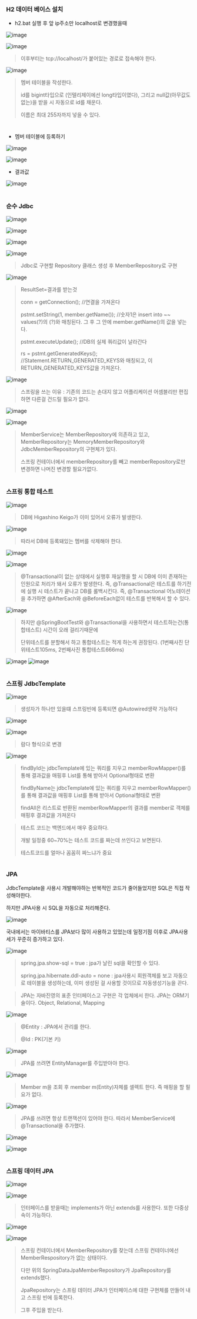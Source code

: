 ### H2 데이터 베이스 설치

- h2.bat 실행 후 앞 ip주소만 localhost로 변경했을때

![image](https://user-images.githubusercontent.com/114403546/199490885-28059ef7-8c8e-4534-afb0-867b4fdb1f85.png)

![image](https://user-images.githubusercontent.com/114403546/199491370-02350851-8f7f-4d28-a69e-cc35760524c9.png)

>이후부터는 tcp://localhost/가 붙어있는 경로로 접속해야 한다.

![image](https://user-images.githubusercontent.com/114403546/199492016-638927d7-8118-43b9-9c1e-c7aa6d7a62ef.png)

>멤버 테이블을 작성한다.
>
>id를 bigint타입으로 (인텔리제이에선 long타입이였다), 그리고 null값(아무값도 없는)을 받을 시 자동으로 id를 채운다.
>
>이름은 최대 255자까지 넣을 수 있다.

#

- 멤버 테이블에 등록하기

![image](https://user-images.githubusercontent.com/114403546/199492886-b1a6f3d2-d591-4c6e-a832-24bbed2d2cb1.png)

![image](https://user-images.githubusercontent.com/114403546/199493015-ea281429-8716-4d63-8105-c3c4472e0380.png)

- 결과값

![image](https://user-images.githubusercontent.com/114403546/199493053-cf4f679a-97ca-434c-b738-cfabd584ff5e.png)

#

### 순수 Jdbc

![image](https://user-images.githubusercontent.com/114403546/199953278-10d7739f-f6cb-4dca-a555-a50812ceaadb.png)

![image](https://user-images.githubusercontent.com/114403546/199953486-cdb9cdbc-d169-4654-8651-da6fc385a160.png)

![image](https://user-images.githubusercontent.com/114403546/199954737-88b3a2ba-5231-4c0f-8699-ef833fab6f16.png)

![image](https://user-images.githubusercontent.com/114403546/200174955-63c9ec7e-0889-46ce-a733-d1c99e8975ed.png)

>Jdbc로 구현할 Repository 클래스 생성 후 MemberRepository로 구현

![image](https://user-images.githubusercontent.com/114403546/200175871-a938339b-feb3-4b0e-a2cc-d7ec46391c9c.png)

>ResultSet=결과를 받는것
>
>conn = getConnection(); //연결을 가져온다
>
>pstmt.setString(1, member.getName()); //숫자1은 insert into ~~ values(?)의 (?)와 매칭된다. 그 후 그 안에 member.getName()의 값을 넣는다.
>
>pstmt.executeUpdate(); //DB의 실제 쿼리값이 날라간다
>
>rs = pstmt.getGeneratedKeys(); //Statement.RETURN_GENERATED_KEYS와 매칭되고, 이 RETURN_GENERATED_KEYS값을 가져온다.

![image](https://user-images.githubusercontent.com/114403546/200337152-b9e46ff2-2f2a-478c-985b-b180204b4bc5.png)

>스프링을 쓰는 이유 : 기존의 코드는 손대지 않고 어플리케이션 어셈블리만 편집하면 다른걸 건드릴 필요가 없다.

![image](https://user-images.githubusercontent.com/114403546/200341563-bac69daf-96ad-4255-95bf-9e795669766e.png)

![image](https://user-images.githubusercontent.com/114403546/200342435-9e0158c6-cc90-4839-87f5-c6e867197993.png)

>MemberService는 MemberRepository에 의존하고 있고, MemberRepository는 MemoryMemberRepository와 JdbcMemberRepository의 구현체가 있다.
>
>스프링 컨테이너에서 <memory>memberRepository를 빼고 <jdbc>memberRepository로만 변경하면 나머진 변경할 필요가없다.

#
  
### 스프링 통합 테스트

  ![image](https://user-images.githubusercontent.com/114403546/200840819-c36713e0-1753-46d7-bb4c-1197694bdb45.png)
  
  >DB에 Higashino Keigo가 이미 있어서 오류가 발생한다.
  
  ![image](https://user-images.githubusercontent.com/114403546/200840980-dd2b75f3-d4d3-445b-804c-4eaeab360748.png)
  
>따라서 DB에 등록돼있는 멤버를 삭제해야 한다.

  ![image](https://user-images.githubusercontent.com/114403546/200841555-2e28e27a-afa0-4320-9f36-c7aaa9482df9.png)

  ![image](https://user-images.githubusercontent.com/114403546/200841687-54381915-4688-4af3-a3f7-ce3c65921c14.png)

  >@Transactional이 없는 상태에서 실행후 재실행을 할 시 DB에 이미 존재하는 인원으로 처리가 돼서 오류가 발생한다.
  >즉, @Transactional은 테스트를 하기전에 실행 시 테스트가 끝나고 DB를 롤백시킨다. 
  >즉, @Transactional 어노테이션을 추가하면 @AfterEach와 @BeforeEach없이 테스트를 반복해서 할 수 있다.
  
  ![image](https://user-images.githubusercontent.com/114403546/200842340-f1fc7ed1-adba-45ca-9299-896ea1da27c9.png)
  
  >하지만 @SpringBootTest와 @Transactional을 사용하면서 테스트하는건(통합테스트) 시간이 오래 걸리기때문에
  >
  >단위테스트를 분할해서 하고 통합테스트는 적게 하는게 권장된다. (1번째사진 단위테스트105ms, 2번째사진 통합테스트666ms)
  
 ![image](https://user-images.githubusercontent.com/114403546/200842844-499b2f16-f23c-4743-b4b1-a456b7207979.png)
![image](https://user-images.githubusercontent.com/114403546/200843072-6c9e5bc5-4393-410c-8ce3-12c0790146ec.png)
  
#
  
  ### 스프링 JdbcTemplate

  ![image](https://user-images.githubusercontent.com/114403546/201106691-e6d41a90-642a-4da5-8f03-893d7075d1af.png)
  
  >생성자가 하나만 있을떄 스프링빈에 등록되면 @Autowired생략 가능하다
  
  ![image](https://user-images.githubusercontent.com/114403546/201107536-9f625559-9342-4e54-9cad-74640186d092.png)
  
  ![image](https://user-images.githubusercontent.com/114403546/201107837-0430f128-477b-4a7f-b51a-204c7f9c9a00.png)
  
  >람다 형식으로 변경
  
  ![image](https://user-images.githubusercontent.com/114403546/201525930-72a9e3d0-3f51-4025-8241-54bae5467d53.png)
  
  >findById는 jdbcTemplate에 있는 쿼리를 지우고 memberRowMapper()를 통해 결과값을 매핑후 List<Member>를 통해 받아서 Optional형태로 변환
  >
  >findByName는 jdbcTemplate에 있는 쿼리를 지우고 memberRowMapper()를 통해 결과값을 매핑후 List<Member>를 통해 받아서 Optional형태로 변환
  >
  >findAll은 리스트로 반환된 memberRowMapper의 결과를 member로 객체를 매핑후 결과값을 가져온다
  
  
  >테스트 코드는 백엔드에서 매우 중요하다.
  >
  >개발 일정중 60~70%는 테스트 코드를 짜는데 쓰인다고 보면된다.
  >
  >테스트코드를 얼마나 꼼꼼히 짜느냐가 중요
  
  #
  
  ### JPA
  
  JdbcTemplate을 사용시 개발해야하는 반복적인 코드가 줄어들었지만 SQL은 직접 작성해야한다.
  
  하지만 JPA사용 시 SQL을 자동으로 처리해준다.
  
  ![image](https://user-images.githubusercontent.com/114403546/201685102-3eb6a8ac-ed16-4b5a-8266-748740791cbf.png)
  
  국내에서는 마이바티스를 JPA보다 많이 사용하고 있었는데 일정기점 이후로 JPA사용세가 꾸준히 증가하고 있다.
  
  ![image](https://user-images.githubusercontent.com/114403546/201686333-27d2c977-7362-44bd-9a37-935230896d06.png)
  
  >spring.jpa.show-sql = true : jpa가 날린 sql을 확인할 수 있다.
  >
  >spring.jpa.hibernate.ddl-auto = none : jpa사용시 회원객체를 보고 자동으로 테이블을 생성하는데, 이미 생성된 걸 사용할 것이므로 자동생성기능을 끈다.
  
  >JPA는 자바진영의 표준 인터페이스고 구현은 각 업체에서 한다.
  >JPA는 ORM기술이다. Object, Relational, Mapping
  
  ![image](https://user-images.githubusercontent.com/114403546/201687514-f29e1ef5-3716-43bb-b0de-8030640bb18f.png)
  
  >@Entity : JPA에서 관리를 한다.
  >
  >@Id : PK(기본 키)
  
  ![image](https://user-images.githubusercontent.com/114403546/201944369-7d592e99-6e75-4b83-9b28-aef2a7dc2db1.png)
  
  >JPA를 쓰려면 EntityManager를 주입받아야 한다.
  
![image](https://user-images.githubusercontent.com/114403546/201945486-1843015e-5dcd-4658-859c-3d4152636cc7.png)
  
  >Member m을 조회 후 member m(Entity)자체를 셀렉트 한다. 즉 매핑을 할 필요가 없다.
  
![image](https://user-images.githubusercontent.com/114403546/201948871-e4591112-d515-48bf-8d68-e741a8170c57.png)

  >JPA를 쓰려면 항상 트랜잭션이 있어야 한다. 따라서 MemberService에 @Transactional을 추가했다. 
  
  ![image](https://user-images.githubusercontent.com/114403546/201950121-6b7fbe0d-45a7-46d3-85f5-2f0bc9785c95.png)
  
  ![image](https://user-images.githubusercontent.com/114403546/201950171-4b8088c9-d2b2-4513-94f7-b4ad106f7060.png)

  #
  
  ### 스프링 데이터 JPA
  
  ![image](https://user-images.githubusercontent.com/114403546/202198271-fe7ff283-9a9e-4ce4-8071-f2aea1604659.png)
  
  ![image](https://user-images.githubusercontent.com/114403546/202198630-2347aba1-bab5-4d87-9982-5f0d60155eab.png)
  
  >인터페이스를 받을때는 implements가 아닌 extends를 사용한다. 또한 다중상속이 가능하다.
  
  ![image](https://user-images.githubusercontent.com/114403546/202442327-1d28de90-967b-4ced-8792-5d907ff37cc5.png)
  
 ![image](https://user-images.githubusercontent.com/114403546/202199863-25cb8599-d784-471a-b74c-29a3d8eaedc3.png)

  >스프링 컨테이너에서 MemberRepository를 찾는데 스프링 컨테이너에선 MemberRespository가 없는 상태이다.
  >
  >다만 위의 SpringDataJpaMemberRepository가 JpaRepository를 extends했다.
  >
  >JpaRepository는 스프링 데이터 JPA가 인터페이스에 대한 구현체를 만들어 내고 스프링 빈에 등록한다.
  >
  >그후 주입을 받는다.
